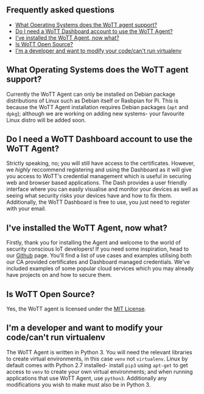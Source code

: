 ## Frequently asked questions

- [What Operating Systems does the WoTT agent support?](#1)
- [Do I need a WoTT Dashboard account to use the WoTT Agent?](#2)
- [I've installed the WoTT Agent, now what?](#3)
- [Is WoTT Open Source?](#4)
- [I'm a developer and want to modify your code/can't run virtualenv](#5)

## What Operating Systems does the WoTT agent support? <a name="1"></a>
Currently the WoTT Agent can only be installed on Debian package distributions of Linux such as Debian itself or Rasbpian for Pi. This is because the WoTT Agent installation requires Debian packages (`apt` and `dpkg`); although we are working on adding new systems- your favourite Linux distro will be added soon.

## Do I need a WoTT Dashboard account to use the WoTT Agent? <a name="2"></a>
Strictly speaking, no; you will still have access to the certificates. However, we *highly* reccommend registering and using the Dashboard as it will give you access to WoTT's credential management which is useful in securing web and browser based applications. The Dash provides a user friendly interface where you can easily visualise and monitor your devices as well as seeing what security risks your devices have and how to fix them. Additionally, the WoTT Dashboard is free to use, you just need to register with your email.

## I've installed the WoTT Agent, now what? <a name="3"></a>
Firstly, thank you for installing the Agent and welcome to the world of security conscious IoT developers! If you need some inspiration, head to our [Github](https://github.com/WoTTsecurity/agent) page. You'll find a list of use cases and examples utilising both our CA provided certificates and Dashboard managed credentials. We've included examples of some popular cloud services which you may already have projects on and how to secure them.

## Is WoTT Open Source? <a name="4"></a>

Yes, the WoTT agent is licensed under the [MIT License](https://opensource.org/licenses/MIT).

## I'm a developer and want to modify your code/can't run virtualenv <a name="5"></a>

The WoTT Agent is written in Python 3. You will need the relevant libraries to create virtual environments, in this case `venv` not `virtualenv`. Linux by default comes with Python 2.7 installed- install `pip3` using `apt-get` to get access to `venv` to create your own virtual environments; and when running applications that use WoTT Agent, use `python3`. Additionally any modifications you wish to make must also be in Python 3.